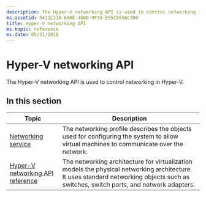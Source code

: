 ```yaml
---
description: The Hyper-V networking API is used to control networking in Hyper-V.
ms.assetid: 5411C31A-606E-460D-9F35-E55C855AC7D0
title: Hyper-V networking API
ms.topic: reference
ms.date: 05/31/2018
---
```


# Hyper-V networking API

The Hyper-V networking API is used to control networking in Hyper-V.

## In this section



| Topic                                                                         | Description                                                                                                                                                                                      |
|-------------------------------------------------------------------------------|--------------------------------------------------------------------------------------------------------------------------------------------------------------------------------------------------|
| [Networking service](networking-service.md)<br/>                       | The networking profile describes the objects used for configuring the system to allow virtual machines to communicate over the network.<br/>                                               |
| [Hyper-V networking API reference](hyper-v-networking-classes.md)<br/> | The networking architecture for virtualization models the physical networking architecture. It uses standard networking objects such as switches, switch ports, and network adapters.<br/> |



 

 

 




